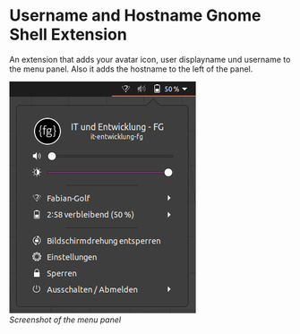 # Username and Hostname Gnome Shell Extension
An extension that adds your avatar icon, user displayname und username to the menu panel.
Also it adds the hostname to the left of the panel.

![screenshot of menu](./media/screenshot-of-menu.png)\
*Screenshot of the menu panel*